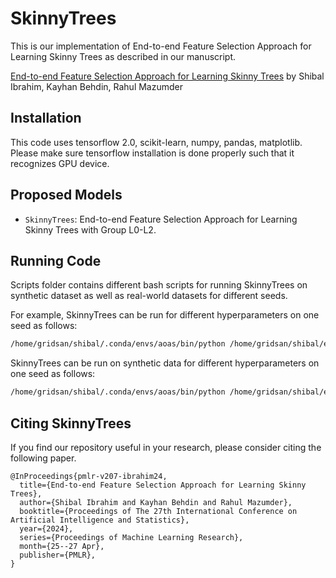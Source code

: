 # SkinnyTrees

This is our implementation of End-to-end Feature Selection Approach for Learning Skinny Trees as described in our manuscript.

[End-to-end Feature Selection Approach for Learning Skinny Trees](https://arxiv.org/abs/2310.18542) by Shibal Ibrahim, Kayhan Behdin, Rahul Mazumder

## Installation
This code uses tensorflow 2.0, scikit-learn, numpy, pandas, matplotlib. Please make sure tensorflow installation is done properly
such that it recognizes GPU device.
 
## Proposed Models
* `SkinnyTrees`: End-to-end Feature Selection Approach for Learning Skinny Trees with Group L0-L2.

## Running Code
Scripts folder contains different bash scripts for running SkinnyTrees on synthetic dataset as well as real-world datasets for different seeds.

For example, SkinnyTrees can be run for different hyperparameters on one seed as follows:
```bash
/home/gridsan/shibal/.conda/envs/aoas/bin/python /home/gridsan/shibal/elaan/src/elaani/elaani_census.py --load_directory '/home/gridsan/shibal/elaan/Census-Data' --seed 1 --relative_penalty 1.0 --grid_search 'reduced' --run_first_round --version 1 --eval_criteria 'mse' --logging
```

SkinnyTrees can be run on synthetic data for different hyperparameters on one seed as follows:
```bash
/home/gridsan/shibal/.conda/envs/aoas/bin/python /home/gridsan/shibal/elaan/src/elaanh/elaanh_synthetic.py  --dataset 'synthetic' --dist 'normal' --correlation 0.5 --seed $SLURM_ARRAY_TASK_ID --train_size 100 --version 1 --r 1.0 --Ki 10 --Kij 5
```

## Citing SkinnyTrees
If you find our repository useful in your research, please consider citing the following paper.

```
@InProceedings{pmlr-v207-ibrahim24,
  title={End-to-end Feature Selection Approach for Learning Skinny Trees},
  author={Shibal Ibrahim and Kayhan Behdin and Rahul Mazumder},
  booktitle={Proceedings of The 27th International Conference on Artificial Intelligence and Statistics},
  year={2024},
  series={Proceedings of Machine Learning Research},
  month={25--27 Apr},
  publisher={PMLR},
}

```


